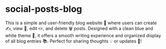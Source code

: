 # social-posts-blog
This is a simple and user-friendly blog website 📝 where users can create ✍️, view 👀, edit ✏️, and delete 🗑️ posts. Designed with a clean blue and white theme 🎨, it offers a smooth writing experience and organized display of all blog entries 📚. Perfect for sharing thoughts 💡 or updates 📰!
